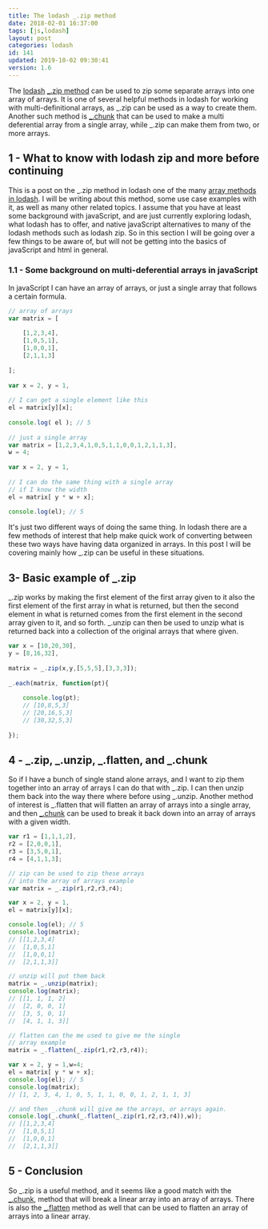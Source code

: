 ```yaml
---
title: The lodash _.zip method
date: 2018-02-01 16:37:00
tags: [js,lodash]
layout: post
categories: lodash
id: 141
updated: 2019-10-02 09:30:41
version: 1.6
---
```


The [lodash](https://lodash.com/) [\_.zip method](https://lodash.com/docs/4.17.4#zip) can be used to zip some separate arrays into one array of arrays. It is one of several helpful methods in lodash for working with multi-definitional arrays, as \_.zip can be used as a way to create them. Another such method is [\_.chunk](/2017/09/13/lodash-chunk/) that can be used to make a multi deferential array from a single array, while \_.zip can make them from two, or more arrays.

<!-- more -->

## 1 - What to know with lodash zip and more before continuing

This is a post on the \_.zip method in lodash one of the many [array methods in lodash](/2019/02/14/lodash_array/). I will be writing about this method, some use case examples with it, as well as many other related topics. I assume that you have at least some background with javaScript, and are just currently exploring lodash, what lodash has to offer, and native javaScript alternatives to many of the lodash methods such as lodash zip. So in this section I will be going over a few things to be aware of, but will not be getting into the basics of javaScript and html in general.

### 1.1 - Some background on multi-deferential arrays in javaScript

In javaScript I can have an array of arrays, or just a single array that follows a certain formula.

```js
// array of arrays
var matrix = [
 
    [1,2,3,4],
    [1,0,5,1],
    [1,0,0,1],
    [2,1,1,3]
 
];
 
var x = 2, y = 1,
 
// I can get a single element like this
el = matrix[y][x];
 
console.log( el ); // 5
 
// just a single array
var matrix = [1,2,3,4,1,0,5,1,1,0,0,1,2,1,1,3],
w = 4;
 
var x = 2, y = 1,
 
// I can do the same thing with a single array
// if I know the width
el = matrix[ y * w + x];
 
console.log(el); // 5
```

It's just two different ways of doing the same thing. In lodash there are a few methods of interest that help make quick work of converting between these two ways have having data organized in arrays. In this post I will be covering mainly how \_.zip can be useful in these situations.

## 3- Basic example of \_.zip

\_.zip works by making the first element of the first array given to it also the first element of the first array in what is returned, but then the second element in what is returned comes from the first element in the second array given to it, and so forth. \_.unzip can then be used to unzip what is returned back into a collection of the original arrays that where given.

```js
var x = [10,20,30],
y = [8,16,32],
 
matrix = _.zip(x,y,[5,5,5],[3,3,3]);
 
_.each(matrix, function(pt){
 
    console.log(pt);
    // [10,8,5,3]
    // [20,16,5,3]
    // [30,32,5,3]
 
});
```

## 4 - \_.zip, \_.unzip, \_.flatten, and \_.chunk

So if I have a bunch of single stand alone arrays, and I want to zip them together into an array of arrays I can do that with \_.zip. I can then unzip them back into the way there where before using \_.unzip. Another method of interest is \_.flatten that will flatten an array of arrays into a single array, and then [\_.chunk](/2017/09/13/lodash-chunk/) can be used to break it back down into an array of arrays with a given width.

```js
var r1 = [1,1,1,2],
r2 = [2,0,0,1],
r3 = [3,5,0,1],
r4 = [4,1,1,3];

// zip can be used to zip these arrays
// into the array of arrays example
var matrix = _.zip(r1,r2,r3,r4);

var x = 2, y = 1,
el = matrix[y][x];

console.log(el); // 5
console.log(matrix);
// [[1,2,3,4]
//  [1,0,5,1]
//  [1,0,0,1]
//  [2,1,1,3]]

// unzip will put them back
matrix = _.unzip(matrix);
console.log(matrix);
// [[1, 1, 1, 2]
//  [2, 0, 0, 1]
//  [3, 5, 0, 1]
//  [4, 1, 1, 3]]

// flatten can the me used to give me the single
// array example
matrix = _.flatten(_.zip(r1,r2,r3,r4));

var x = 2, y = 1,w=4;
el = matrix[ y * w + x];
console.log(el); // 5
console.log(matrix);
// [1, 2, 3, 4, 1, 0, 5, 1, 1, 0, 0, 1, 2, 1, 1, 3]

// and then _.chunk will give me the arrays, or arrays again.
console.log(_.chunk(_.flatten(_.zip(r1,r2,r3,r4)),w));
// [[1,2,3,4]
//  [1,0,5,1]
//  [1,0,0,1]
//  [2,1,1,3]]
```

## 5 - Conclusion

So \_.zip is a useful method, and it seems like a good match with the  [\_.chunk](/2017/09/13/lodash-chunk/), method that will break a linear array into an array of arrays. There is also the [\_.flatten](/2018/08/12/lodash_flatten/) method as well that can be used to flatten an array of arrays into a linear array.